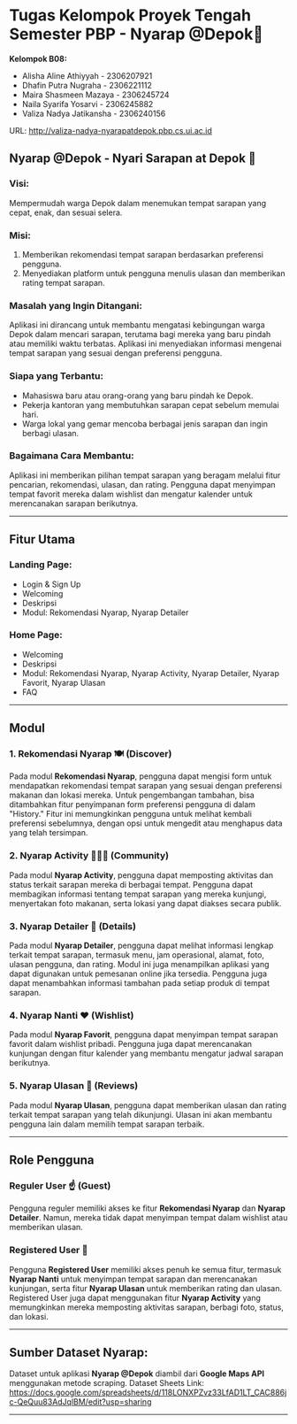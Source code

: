 # Tugas Kelompok Proyek Tengah Semester PBP - Nyarap @Depok🍳

**Kelompok B08:**
- Alisha Aline Athiyyah - 2306207921
- Dhafin Putra Nugraha - 2306221112
- Maira Shasmeen Mazaya - 2306245724
- Naila Syarifa Yosarvi - 2306245882
- Valiza Nadya Jatikansha - 2306240156

URL: http://valiza-nadya-nyarapatdepok.pbp.cs.ui.ac.id

## **Nyarap @Depok - Nyari Sarapan at Depok 🍳**

### **Visi:**  
Mempermudah warga Depok dalam menemukan tempat sarapan yang cepat, enak, dan sesuai selera.

### **Misi:**  
1. Memberikan rekomendasi tempat sarapan berdasarkan preferensi pengguna.
2. Menyediakan platform untuk pengguna menulis ulasan dan memberikan rating tempat sarapan.

### **Masalah yang Ingin Ditangani:**  
Aplikasi ini dirancang untuk membantu mengatasi kebingungan warga Depok dalam mencari sarapan, terutama bagi mereka yang baru pindah atau memiliki waktu terbatas. Aplikasi ini menyediakan informasi mengenai tempat sarapan yang sesuai dengan preferensi pengguna.

### **Siapa yang Terbantu:**  
- Mahasiswa baru atau orang-orang yang baru pindah ke Depok.
- Pekerja kantoran yang membutuhkan sarapan cepat sebelum memulai hari.
- Warga lokal yang gemar mencoba berbagai jenis sarapan dan ingin berbagi ulasan.

### **Bagaimana Cara Membantu:**  
Aplikasi ini memberikan pilihan tempat sarapan yang beragam melalui fitur pencarian, rekomendasi, ulasan, dan rating. Pengguna dapat menyimpan tempat favorit mereka dalam wishlist dan mengatur kalender untuk merencanakan sarapan berikutnya.

---

## **Fitur Utama**

### **Landing Page:**
- Login & Sign Up
- Welcoming
- Deskripsi
- Modul: Rekomendasi Nyarap, Nyarap Detailer

### **Home Page:**
- Welcoming
- Deskripsi
- Modul: Rekomendasi Nyarap, Nyarap Activity, Nyarap Detailer, Nyarap Favorit, Nyarap Ulasan
- FAQ

---

## **Modul**

### 1. **Rekomendasi Nyarap 🍽️** (Discover)
Pada modul **Rekomendasi Nyarap**, pengguna dapat mengisi form untuk mendapatkan rekomendasi tempat sarapan yang sesuai dengan preferensi makanan dan lokasi mereka. Untuk pengembangan tambahan, bisa ditambahkan fitur penyimpanan form preferensi pengguna di dalam "History." Fitur ini memungkinkan pengguna untuk melihat kembali preferensi sebelumnya, dengan opsi untuk mengedit atau menghapus data yang telah tersimpan.

### 2. **Nyarap Activity 🧑🏼‍💻** (Community)
Pada modul **Nyarap Activity**, pengguna dapat memposting aktivitas dan status terkait sarapan mereka di berbagai tempat. Pengguna dapat membagikan informasi tentang tempat sarapan yang mereka kunjungi, menyertakan foto makanan, serta lokasi yang dapat diakses secara publik.

### 3. **Nyarap Detailer 🍲** (Details)
Pada modul **Nyarap Detailer**, pengguna dapat melihat informasi lengkap terkait tempat sarapan, termasuk menu, jam operasional, alamat, foto, ulasan pengguna, dan rating. Modul ini juga menampilkan aplikasi yang dapat digunakan untuk pemesanan online jika tersedia. Pengguna juga dapat menambahkan informasi tambahan pada setiap produk di tempat sarapan.

### 4. **Nyarap Nanti ❤️** (Wishlist)
Pada modul **Nyarap Favorit**, pengguna dapat menyimpan tempat sarapan favorit dalam wishlist pribadi. Pengguna juga dapat merencanakan kunjungan dengan fitur kalender yang membantu mengatur jadwal sarapan berikutnya.

### 5. **Nyarap Ulasan 📝** (Reviews)
Pada modul **Nyarap Ulasan**, pengguna dapat memberikan ulasan dan rating terkait tempat sarapan yang telah dikunjungi. Ulasan ini akan membantu pengguna lain dalam memilih tempat sarapan terbaik.

---

## **Role Pengguna**

### **Reguler User** ☝️ (Guest)
Pengguna reguler memiliki akses ke fitur **Rekomendasi Nyarap** dan **Nyarap Detailer**. Namun, mereka tidak dapat menyimpan tempat dalam wishlist atau memberikan ulasan.

### **Registered User** 👥
Pengguna **Registered User** memiliki akses penuh ke semua fitur, termasuk **Nyarap Nanti** untuk menyimpan tempat sarapan dan merencanakan kunjungan, serta fitur **Nyarap Ulasan** untuk memberikan rating dan ulasan. Registered User juga dapat menggunakan fitur **Nyarap Activity** yang memungkinkan mereka memposting aktivitas sarapan, berbagi foto, status, dan lokasi.

---

## **Sumber Dataset Nyarap:**
Dataset untuk aplikasi **Nyarap @Depok** diambil dari **Google Maps API** menggunakan metode scraping. 
Dataset Sheets Link: https://docs.google.com/spreadsheets/d/118LONXPZvz33LfAD1LT_CAC886jc-QeQuu83AdJqlBM/edit?usp=sharing 

---
